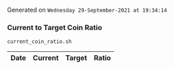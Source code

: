 Generated on `Wednesday 29-September-2021 at 19:34:14`

### Current to Target Coin Ratio
`current_coin_ratio.sh`

Date|Current|Target|Ratio
---|---|---|---
